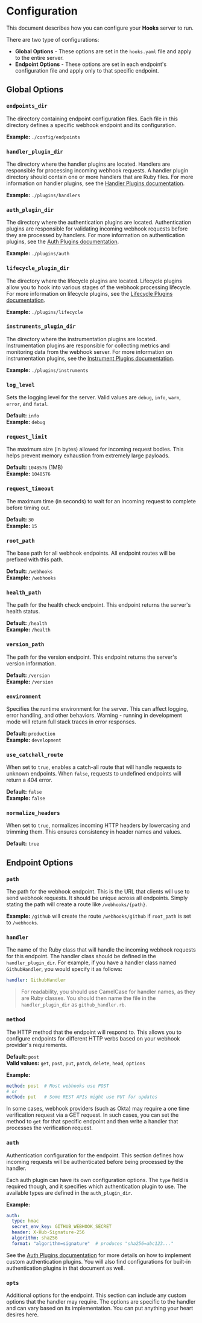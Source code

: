 # Configuration

This document describes how you can configure your **Hooks** server to run.

There are two type of configurations:

- **Global Options** - These options are set in the `hooks.yaml` file and apply to the entire server.
- **Endpoint Options** - These options are set in each endpoint's configuration file and apply only to that specific endpoint.

## Global Options

### `endpoints_dir`

The directory containing endpoint configuration files. Each file in this directory defines a specific webhook endpoint and its configuration.

**Example:** `./config/endpoints`

### `handler_plugin_dir`

The directory where the handler plugins are located. Handlers are responsible for processing incoming webhook requests. A handler plugin directory should contain one or more handlers that are Ruby files. For more information on handler plugins, see the [Handler Plugins documentation](./handler_plugins.md).

**Example:** `./plugins/handlers`

### `auth_plugin_dir`

The directory where the authentication plugins are located. Authentication plugins are responsible for validating incoming webhook requests before they are processed by handlers. For more information on authentication plugins, see the [Auth Plugins documentation](./auth_plugins.md).

**Example:** `./plugins/auth`

### `lifecycle_plugin_dir`

The directory where the lifecycle plugins are located. Lifecycle plugins allow you to hook into various stages of the webhook processing lifecycle. For more information on lifecycle plugins, see the [Lifecycle Plugins documentation](./lifecycle_plugins.md).

**Example:** `./plugins/lifecycle`

### `instruments_plugin_dir`

The directory where the instrumentation plugins are located. Instrumentation plugins are responsible for collecting metrics and monitoring data from the webhook server. For more information on instrumentation plugins, see the [Instrument Plugins documentation](./instrument_plugins.md).

**Example:** `./plugins/instruments`

### `log_level`

Sets the logging level for the server. Valid values are `debug`, `info`, `warn`, `error`, and `fatal`.

**Default:** `info`  
**Example:** `debug`

### `request_limit`

The maximum size (in bytes) allowed for incoming request bodies. This helps prevent memory exhaustion from extremely large payloads.

**Default:** `1048576` (1MB)  
**Example:** `1048576`

### `request_timeout`

The maximum time (in seconds) to wait for an incoming request to complete before timing out.

**Default:** `30`  
**Example:** `15`

### `root_path`

The base path for all webhook endpoints. All endpoint routes will be prefixed with this path.

**Default:** `/webhooks`  
**Example:** `/webhooks`

### `health_path`

The path for the health check endpoint. This endpoint returns the server's health status.

**Default:** `/health`  
**Example:** `/health`

### `version_path`

The path for the version endpoint. This endpoint returns the server's version information.

**Default:** `/version`  
**Example:** `/version`

### `environment`

Specifies the runtime environment for the server. This can affect logging, error handling, and other behaviors. Warning - running in development mode will return full stack traces in error responses.

**Default:** `production`  
**Example:** `development`

### `use_catchall_route`

When set to `true`, enables a catch-all route that will handle requests to unknown endpoints. When `false`, requests to undefined endpoints will return a 404 error.

**Default:** `false`  
**Example:** `false`

### `normalize_headers`

When set to `true`, normalizes incoming HTTP headers by lowercasing and trimming them. This ensures consistency in header names and values.

**Default:** `true`  

## Endpoint Options

### `path`

The path for the webhook endpoint. This is the URL that clients will use to send webhook requests. It should be unique across all endpoints. Simply stating the path will create a route like `/webhooks/{path}`.

**Example:** `/github` will create the route `/webhooks/github` if `root_path` is set to `/webhooks`.

### `handler`

The name of the Ruby class that will handle the incoming webhook requests for this endpoint. The handler class should be defined in the `handler_plugin_dir`. For example, if you have a handler class named `GithubHandler`, you would specify it as follows:

```yaml
handler: GithubHandler
```

> For readability, you should use CamelCase for handler names, as they are Ruby classes. You should then name the file in the `handler_plugin_dir` as `github_handler.rb`.

### `method`

The HTTP method that the endpoint will respond to. This allows you to configure endpoints for different HTTP verbs based on your webhook provider's requirements.

**Default:** `post`  
**Valid values:** `get`, `post`, `put`, `patch`, `delete`, `head`, `options`

**Example:**

```yaml
method: post  # Most webhooks use POST
# or
method: put   # Some REST APIs might use PUT for updates
```

In some cases, webhook providers (such as Okta) may require a one time verification request via a GET request. In such cases, you can set the method to `get` for that specific endpoint and then write a handler that processes the verification request.

### `auth`

Authentication configuration for the endpoint. This section defines how incoming requests will be authenticated before being processed by the handler.

Each auth plugin can have its own configuration options. The `type` field is required though, and it specifies which authentication plugin to use. The available types are defined in the `auth_plugin_dir`.

**Example:**

```yaml
auth:
  type: hmac
  secret_env_key: GITHUB_WEBHOOK_SECRET
  header: X-Hub-Signature-256
  algorithm: sha256
  format: "algorithm=signature"  # produces "sha256=abc123..."
```

See the [Auth Plugins documentation](./auth_plugins.md) for more details on how to implement custom authentication plugins. You will also find configurations for built-in authentication plugins in that document as well.

### `opts`

Additional options for the endpoint. This section can include any custom options that the handler may require. The options are specific to the handler and can vary based on its implementation. You can put anything your heart desires here.
